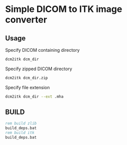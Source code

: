 # Simple DICOM to ITK image converter

## Usage
Specify DICOM containing directory
```sh
dcm2itk dcm_dir
```

Specify zipped DICOM directory
```sh
dcm2itk dcm_dir.zip
```

Specify file extension
```sh
dcm2itk dcm_dir --ext .mha
```


## BUILD

```bat
rem build zlib
build_deps.bat
rem build itk
build_deps.bat
```